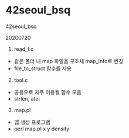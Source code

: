 # 42seoul_bsq
42seoul_bsq

20200720
1. read_f.c
- 같은 폴더 내 map 파일을 구조체 map_info로 변경
- file_to_struct 함수를 사용
2. tool.c
- 공용으로 자주 이용될 함수 모음
- strlen, atoi
3. map.pl
- 맵 생성 프로그램
- perl map.pl x y density
